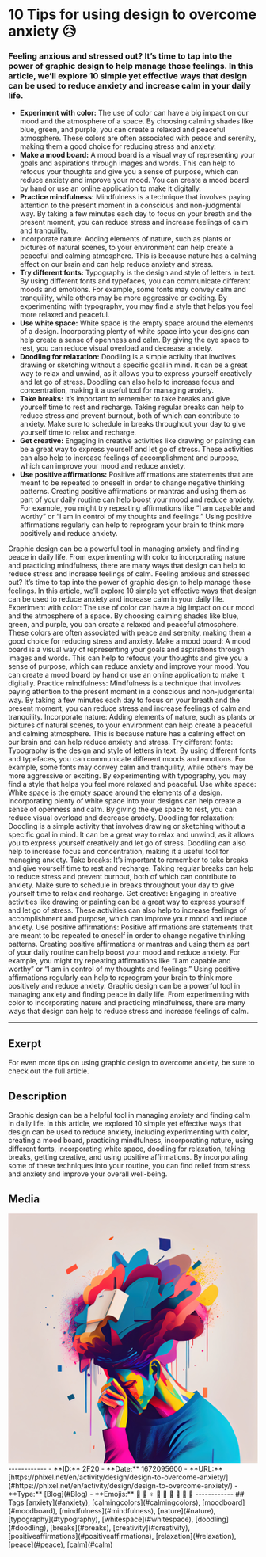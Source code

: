 # 10 Tips for using design to overcome anxiety 😥
### Feeling anxious and stressed out? It’s time to tap into the power of graphic design to help manage those feelings. In this article, we’ll explore 10 simple yet effective ways that design can be used to reduce anxiety and increase calm in your daily life.

- **Experiment with color:** The use of color can have a big impact on our mood and the atmosphere of a space. By choosing calming shades like blue, green, and purple, you can create a relaxed and peaceful atmosphere. These colors are often associated with peace and serenity, making them a good choice for reducing stress and anxiety.
- **Make a mood board:** A mood board is a visual way of representing your goals and aspirations through images and words. This can help to refocus your thoughts and give you a sense of purpose, which can reduce anxiety and improve your mood. You can create a mood board by hand or use an online application to make it digitally.
- **Practice mindfulness:** Mindfulness is a technique that involves paying attention to the present moment in a conscious and non-judgmental way. By taking a few minutes each day to focus on your breath and the present moment, you can reduce stress and increase feelings of calm and tranquility.
- Incorporate nature: Adding elements of nature, such as plants or pictures of natural scenes, to your environment can help create a peaceful and calming atmosphere. This is because nature has a calming effect on our brain and can help reduce anxiety and stress.
- **Try different fonts:** Typography is the design and style of letters in text. By using different fonts and typefaces, you can communicate different moods and emotions. For example, some fonts may convey calm and tranquility, while others may be more aggressive or exciting. By experimenting with typography, you may find a style that helps you feel more relaxed and peaceful.
- **Use white space:** White space is the empty space around the elements of a design. Incorporating plenty of white space into your designs can help create a sense of openness and calm. By giving the eye space to rest, you can reduce visual overload and decrease anxiety.
- **Doodling for relaxation:** Doodling is a simple activity that involves drawing or sketching without a specific goal in mind. It can be a great way to relax and unwind, as it allows you to express yourself creatively and let go of stress. Doodling can also help to increase focus and concentration, making it a useful tool for managing anxiety.
- **Take breaks:** It’s important to remember to take breaks and give yourself time to rest and recharge. Taking regular breaks can help to reduce stress and prevent burnout, both of which can contribute to anxiety. Make sure to schedule in breaks throughout your day to give yourself time to relax and recharge.
- **Get creative:** Engaging in creative activities like drawing or painting can be a great way to express yourself and let go of stress. These activities can also help to increase feelings of accomplishment and purpose, which can improve your mood and reduce anxiety.
- **Use positive affirmations:** Positive affirmations are statements that are meant to be repeated to oneself in order to change negative thinking patterns. Creating positive affirmations or mantras and using them as part of your daily routine can help boost your mood and reduce anxiety. For example, you might try repeating affirmations like “I am capable and worthy” or “I am in control of my thoughts and feelings.” Using positive affirmations regularly can help to reprogram your brain to think more positively and reduce anxiety.

Graphic design can be a powerful tool in managing anxiety and finding peace in daily life. From experimenting with color to incorporating nature and practicing mindfulness, there are many ways that design can help to reduce stress and increase feelings of calm.
Feeling anxious and stressed out? It’s time to tap into the power of graphic design to help manage those feelings. In this article, we’ll explore 10 simple yet effective ways that design can be used to reduce anxiety and increase calm in your daily life.
Experiment with color: The use of color can have a big impact on our mood and the atmosphere of a space. By choosing calming shades like blue, green, and purple, you can create a relaxed and peaceful atmosphere. These colors are often associated with peace and serenity, making them a good choice for reducing stress and anxiety.
Make a mood board: A mood board is a visual way of representing your goals and aspirations through images and words. This can help to refocus your thoughts and give you a sense of purpose, which can reduce anxiety and improve your mood. You can create a mood board by hand or use an online application to make it digitally.
Practice mindfulness: Mindfulness is a technique that involves paying attention to the present moment in a conscious and non-judgmental way. By taking a few minutes each day to focus on your breath and the present moment, you can reduce stress and increase feelings of calm and tranquility.
Incorporate nature: Adding elements of nature, such as plants or pictures of natural scenes, to your environment can help create a peaceful and calming atmosphere. This is because nature has a calming effect on our brain and can help reduce anxiety and stress.
Try different fonts: Typography is the design and style of letters in text. By using different fonts and typefaces, you can communicate different moods and emotions. For example, some fonts may convey calm and tranquility, while others may be more aggressive or exciting. By experimenting with typography, you may find a style that helps you feel more relaxed and peaceful.
Use white space: White space is the empty space around the elements of a design. Incorporating plenty of white space into your designs can help create a sense of openness and calm. By giving the eye space to rest, you can reduce visual overload and decrease anxiety.
Doodling for relaxation: Doodling is a simple activity that involves drawing or sketching without a specific goal in mind. It can be a great way to relax and unwind, as it allows you to express yourself creatively and let go of stress. Doodling can also help to increase focus and concentration, making it a useful tool for managing anxiety.
Take breaks: It’s important to remember to take breaks and give yourself time to rest and recharge. Taking regular breaks can help to reduce stress and prevent burnout, both of which can contribute to anxiety. Make sure to schedule in breaks throughout your day to give yourself time to relax and recharge.
Get creative: Engaging in creative activities like drawing or painting can be a great way to express yourself and let go of stress. These activities can also help to increase feelings of accomplishment and purpose, which can improve your mood and reduce anxiety.
Use positive affirmations: Positive affirmations are statements that are meant to be repeated to oneself in order to change negative thinking patterns. Creating positive affirmations or mantras and using them as part of your daily routine can help boost your mood and reduce anxiety. For example, you might try repeating affirmations like “I am capable and worthy” or “I am in control of my thoughts and feelings.” Using positive affirmations regularly can help to reprogram your brain to think more positively and reduce anxiety.
Graphic design can be a powerful tool in managing anxiety and finding peace in daily life. From experimenting with color to incorporating nature and practicing mindfulness, there are many ways that design can help to reduce stress and increase feelings of calm.

------------
## Exerpt
For even more tips on using graphic design to overcome anxiety, be sure to check out the full article.
## Description
Graphic design can be a helpful tool in managing anxiety and finding calm in daily life. In this article, we explored 10 simple yet effective ways that design can be used to reduce anxiety, including experimenting with color, creating a mood board, practicing mindfulness, incorporating nature, using different fonts, incorporating white space, doodling for relaxation, taking breaks, getting creative, and using positive affirmations. By incorporating some of these techniques into your routine, you can find relief from stress and anxiety and improve your overall well-being.
## Media
<img src="media/design-help-anxiety.jpg">
------------
- **ID:** 2F20
- **Date:** 1672095600
- **URL:** [https://phixel.net/en/activity/design/design-to-overcome-anxiety/](#https://phixel.net/en/activity/design/design-to-overcome-anxiety/)
- **Type:** [Blog](#Blog)
- **Emojis:** 🎨 💆 ‍♀ 🌅 🌄 🌃 🌉 🌠 🌌
------------
## Tags
[anxiety](#anxiety), [calmingcolors](#calmingcolors), [moodboard](#moodboard), [mindfulness](#mindfulness), [nature](#nature), [typography](#typography), [whitespace](#whitespace), [doodling](#doodling), [breaks](#breaks), [creativity](#creativity), [positiveaffirmations](#positiveaffirmations), [relaxation](#relaxation), [peace](#peace), [calm](#calm)